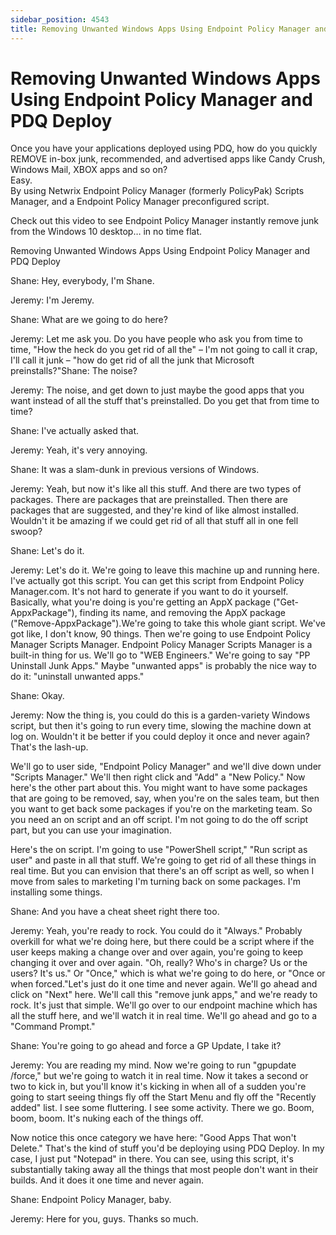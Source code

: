 ```yaml
---
sidebar_position: 4543
title: Removing Unwanted Windows Apps Using Endpoint Policy Manager and PDQ Deploy
---
```


# Removing Unwanted Windows Apps Using Endpoint Policy Manager and PDQ Deploy

Once you have your applications deployed using PDQ, how do you quickly REMOVE in-box junk, recommended, and advertised apps like Candy Crush, Windows Mail, XBOX apps and so on?  
Easy.  
By using Netwrix Endpoint Policy Manager (formerly PolicyPak) Scripts Manager, and a Endpoint Policy Manager preconfigured script.

Check out this video to see Endpoint Policy Manager instantly remove junk from the Windows 10 desktop… in no time flat.

Removing Unwanted Windows Apps Using Endpoint Policy Manager and PDQ Deploy

Shane: Hey, everybody, I'm Shane.

Jeremy: I'm Jeremy.

Shane: What are we going to do here?

Jeremy: Let me ask you. Do you have people who ask you from time to time, "How the heck do you get rid of all the" – I'm not going to call it crap, I'll call it junk – "how do get rid of all the junk that Microsoft preinstalls?"Shane: The noise?

Jeremy: The noise, and get down to just maybe the good apps that you want instead of all the stuff that's preinstalled. Do you get that from time to time?

Shane: I've actually asked that.

Jeremy: Yeah, it's very annoying.

Shane: It was a slam-dunk in previous versions of Windows.

Jeremy: Yeah, but now it's like all this stuff. And there are two types of packages. There are packages that are preinstalled. Then there are packages that are suggested, and they're kind of like almost installed. Wouldn't it be amazing if we could get rid of all that stuff all in one fell swoop?

Shane: Let's do it.

Jeremy: Let's do it. We're going to leave this machine up and running here. I've actually got this script. You can get this script from Endpoint Policy Manager.com. It's not hard to generate if you want to do it yourself. Basically, what you're doing is you're getting an AppX package ("Get-AppxPackage"), finding its name, and removing the AppX package ("Remove-AppxPackage").We're going to take this whole giant script. We've got like, I don't know, 90 things. Then we're going to use Endpoint Policy Manager Scripts Manager. Endpoint Policy Manager Scripts Manager is a built-in thing for us. We'll go to "WEB Engineers." We're going to say "PP Uninstall Junk Apps." Maybe "unwanted apps" is probably the nice way to do it: "uninstall unwanted apps."

Shane: Okay.

Jeremy: Now the thing is, you could do this is a garden-variety Windows script, but then it's going to run every time, slowing the machine down at log on. Wouldn't it be better if you could deploy it once and never again? That's the lash-up.

We'll go to user side, "Endpoint Policy Manager" and we'll dive down under "Scripts Manager." We'll then right click and "Add" a "New Policy." Now here's the other part about this. You might want to have some packages that are going to be removed, say, when you're on the sales team, but then you want to get back some packages if you're on the marketing team. So you need an on script and an off script. I'm not going to do the off script part, but you can use your imagination.

Here's the on script. I'm going to use "PowerShell script," "Run script as user" and paste in all that stuff. We're going to get rid of all these things in real time. But you can envision that there's an off script as well, so when I move from sales to marketing I'm turning back on some packages. I'm installing some things.

Shane: And you have a cheat sheet right there too.

Jeremy: Yeah, you're ready to rock. You could do it "Always." Probably overkill for what we're doing here, but there could be a script where if the user keeps making a change over and over again, you're going to keep changing it over and over again. "Oh, really? Who's in charge? Us or the users? It's us." Or "Once," which is what we're going to do here, or "Once or when forced."Let's just do it one time and never again. We'll go ahead and click on "Next" here. We'll call this "remove junk apps," and we're ready to rock. It's just that simple. We'll go over to our endpoint machine which has all the stuff here, and we'll watch it in real time. We'll go ahead and go to a "Command Prompt."

Shane: You're going to go ahead and force a GP Update, I take it?

Jeremy: You are reading my mind. Now we're going to run "gpupdate /force," but we're going to watch it in real time. Now it takes a second or two to kick in, but you'll know it's kicking in when all of a sudden you're going to start seeing things fly off the Start Menu and fly off the "Recently added" list. I see some fluttering. I see some activity. There we go. Boom, boom, boom. It's nuking each of the things off.

Now notice this once category we have here: "Good Apps That won't Delete." That's the kind of stuff you'd be deploying using PDQ Deploy. In my case, I just put "Notepad" in there. You can see, using this script, it's substantially taking away all the things that most people don't want in their builds. And it does it one time and never again.

Shane: Endpoint Policy Manager, baby.

Jeremy: Here for you, guys. Thanks so much.